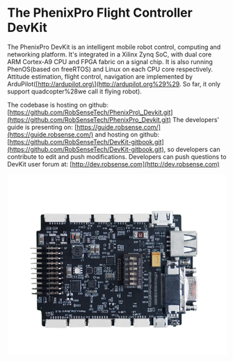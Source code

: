 # The PhenixPro Flight Controller DevKit

The PhenixPro DevKit is an intelligent mobile robot control, computing and networking platform. It's integrated in a Xilinx Zynq SoC, with dual core ARM Cortex-A9 CPU and FPGA fabric on a signal chip. It is also running PhenOS\(based on freeRTOS\) and Linux on each CPU core respectively. Attitude estimation, flight control, navigation are implemented by ArduPilot\([http://ardupilot.org\](http://ardupilot.org%29%29. So far, it only support quadcopter%28we call it flying robot\).

The codebase is hosting on github: [https://github.com/RobSenseTech/PhenixPro\_Devkit.git](https://github.com/RobSenseTech/PhenixPro_Devkit.git)
The developers' guide is presenting on: [https://guide.robsense.com/](https://guide.robsense.com/)
and hosting on github: [https://github.com/RobSenseTech/DevKit-gitbook.git](https://github.com/RobSenseTech/DevKit-gitbook.git), so developers can contribute to edit and push modifications.
Developers can push questions to DevKit user forum at: [http://dev.robsense.com](http://dev.robsense.com)

![](/assets/mmexport14.png)
